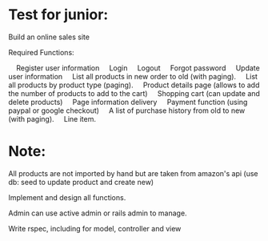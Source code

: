 # Test for junior:

Build an online sales site

Required Functions:

    Register user information
    Login
    Logout
    Forgot password
    Update user information
    List all products in new order to old (with paging).
    List all products by product type (paging).
    Product details page (allows to add the number of products to add to the cart)
    Shopping cart (can update and delete products)
    Page information delivery
    Payment function (using paypal or google checkout)
    A list of purchase history from old to new (with paging).
    Line item.

# Note:

All products are not imported by hand but are taken from amazon's api (use db: seed to update product and create new)

Implement and design all functions.

Admin can use active admin or rails admin to manage.

Write rspec, including for model, controller and view
